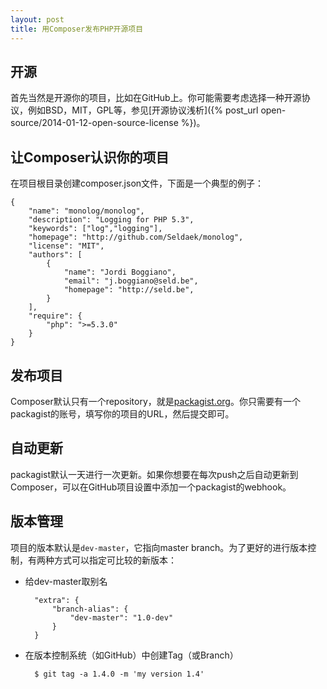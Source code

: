 ```yaml
---
layout: post
title: 用Composer发布PHP开源项目
---
```


开源
-------
首先当然是开源你的项目，比如在GitHub上。你可能需要考虑选择一种开源协议，例如BSD，MIT，GPL等，参见[开源协议浅析]({% post_url open-source/2014-01-12-open-source-license %})。

让Composer认识你的项目
-------
在项目根目录创建composer.json文件，下面是一个典型的例子：

	{
	    "name": "monolog/monolog",
	    "description": "Logging for PHP 5.3",
	    "keywords": ["log","logging"],
	    "homepage": "http://github.com/Seldaek/monolog",
	    "license": "MIT",
	    "authors": [
	        {
	            "name": "Jordi Boggiano",
	            "email": "j.boggiano@seld.be",
	            "homepage": "http://seld.be",
	        }
	    ],
	    "require": {
	        "php": ">=5.3.0"
	    }
	}

发布项目
-------
Composer默认只有一个repository，就是[packagist.org](http://packagist.org)。你只需要有一个packagist的账号，填写你的项目的URL，然后提交即可。

自动更新
-------
packagist默认一天进行一次更新。如果你想要在每次push之后自动更新到Composer，可以在GitHub项目设置中添加一个packagist的webhook。

版本管理
-------
项目的版本默认是`dev-master`，它指向master branch。为了更好的进行版本控制，有两种方式可以指定可比较的新版本：

- 给dev-master取别名

		"extra": {
	        "branch-alias": {
	            "dev-master": "1.0-dev"
	        }
	    }

- 在版本控制系统（如GitHub）中创建Tag（或Branch）
		
		$ git tag -a 1.4.0 -m 'my version 1.4'